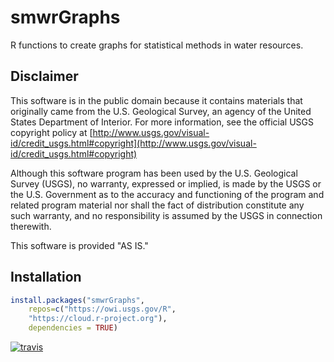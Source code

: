 smwrGraphs
============

R functions to create graphs for statistical methods in water resources.

Disclaimer
----------
This software is in the public domain because it contains materials that originally came from the U.S. Geological Survey, an agency of the United States Department of Interior. For more information, see the official USGS copyright policy at [http://www.usgs.gov/visual-id/credit_usgs.html#copyright](http://www.usgs.gov/visual-id/credit_usgs.html#copyright)

Although this software program has been used by the U.S. Geological Survey (USGS), no warranty, expressed or implied, is made by the USGS or the U.S. Government as to the accuracy and functioning of the program and related program material nor shall the fact of distribution constitute any such warranty, and no responsibility is assumed by the USGS in connection therewith.

This software is provided "AS IS."

Installation
----------

```R
install.packages("smwrGraphs", 
    repos=c("https://owi.usgs.gov/R",
    "https://cloud.r-project.org"), 
    dependencies = TRUE)
```

[![travis](https://api.travis-ci.org/USGS-R/smwrGraphs.svg?branch=master)](https://travis-ci.org/USGS-R/smwrGraphs)


